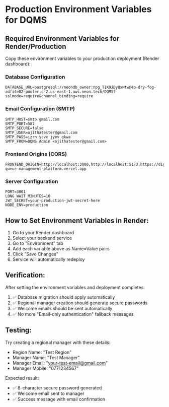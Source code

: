 # Production Environment Variables for DQMS

## Required Environment Variables for Render/Production

Copy these environment variables to your production deployment (Render dashboard):

### Database Configuration
```
DATABASE_URL=postgresql://neondb_owner:npg_T1K9JDyQxNtw@ep-dry-fog-adfi4e82-pooler.c-2.us-east-1.aws.neon.tech/DQMS?sslmode=require&channel_binding=require
```

### Email Configuration (SMTP)
```
SMTP_HOST=smtp.gmail.com
SMTP_PORT=587
SMTP_SECURE=false
SMTP_USER=ojithatester@gmail.com
SMTP_PASS=izrn ycvx jyev gkwa
SMTP_FROM=DQMS Admin <ojithatester@gmail.com>
```

### Frontend Origins (CORS)
```
FRONTEND_ORIGIN=http://localhost:3000,http://localhost:5173,https://digital-queue-management-platform.vercel.app
```

### Server Configuration
```
PORT=3001
LONG_WAIT_MINUTES=10
JWT_SECRET=your-production-jwt-secret-here
NODE_ENV=production
```

## How to Set Environment Variables in Render:

1. Go to your Render dashboard
2. Select your backend service
3. Go to "Environment" tab
4. Add each variable above as Name=Value pairs
5. Click "Save Changes"
6. Service will automatically redeploy

## Verification:

After setting the environment variables and deployment completes:

1. ✅ Database migration should apply automatically
2. ✅ Regional manager creation should generate secure passwords
3. ✅ Welcome emails should be sent automatically
4. ✅ No more "Email-only authentication" fallback messages

## Testing:

Try creating a regional manager with these details:
- Region Name: "Test Region"
- Manager Name: "Test Manager"  
- Manager Email: "your-test-email@gmail.com"
- Manager Mobile: "0771234567"

Expected result:
- ✅ 8-character secure password generated
- ✅ Welcome email sent to manager
- ✅ Success message with email confirmation